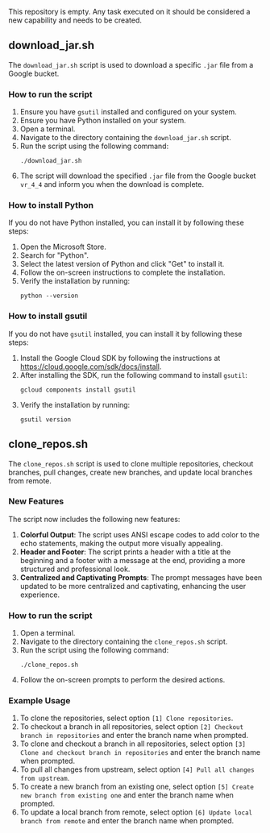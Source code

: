 This repository is empty. Any task executed on it should be considered a new capability and needs to be created.

## download_jar.sh

The `download_jar.sh` script is used to download a specific `.jar` file from a Google bucket.

### How to run the script

1. Ensure you have `gsutil` installed and configured on your system.
2. Ensure you have Python installed on your system.
3. Open a terminal.
4. Navigate to the directory containing the `download_jar.sh` script.
5. Run the script using the following command:
   ```
   ./download_jar.sh
   ```
6. The script will download the specified `.jar` file from the Google bucket `vr_4_4` and inform you when the download is complete.

### How to install Python

If you do not have Python installed, you can install it by following these steps:

1. Open the Microsoft Store.
2. Search for "Python".
3. Select the latest version of Python and click "Get" to install it.
4. Follow the on-screen instructions to complete the installation.
5. Verify the installation by running:
   ```
   python --version
   ```

### How to install gsutil

If you do not have `gsutil` installed, you can install it by following these steps:

1. Install the Google Cloud SDK by following the instructions at https://cloud.google.com/sdk/docs/install.
2. After installing the SDK, run the following command to install `gsutil`:
   ```
   gcloud components install gsutil
   ```
3. Verify the installation by running:
   ```
   gsutil version
   ```

## clone_repos.sh

The `clone_repos.sh` script is used to clone multiple repositories, checkout branches, pull changes, create new branches, and update local branches from remote.

### New Features

The script now includes the following new features:

1. **Colorful Output**: The script uses ANSI escape codes to add color to the echo statements, making the output more visually appealing.
2. **Header and Footer**: The script prints a header with a title at the beginning and a footer with a message at the end, providing a more structured and professional look.
3. **Centralized and Captivating Prompts**: The prompt messages have been updated to be more centralized and captivating, enhancing the user experience.

### How to run the script

1. Open a terminal.
2. Navigate to the directory containing the `clone_repos.sh` script.
3. Run the script using the following command:
   ```
   ./clone_repos.sh
   ```
4. Follow the on-screen prompts to perform the desired actions.

### Example Usage

1. To clone the repositories, select option `[1] Clone repositories`.
2. To checkout a branch in all repositories, select option `[2] Checkout branch in repositories` and enter the branch name when prompted.
3. To clone and checkout a branch in all repositories, select option `[3] Clone and checkout branch in repositories` and enter the branch name when prompted.
4. To pull all changes from upstream, select option `[4] Pull all changes from upstream`.
5. To create a new branch from an existing one, select option `[5] Create new branch from existing one` and enter the branch name when prompted.
6. To update a local branch from remote, select option `[6] Update local branch from remote` and enter the branch name when prompted.
